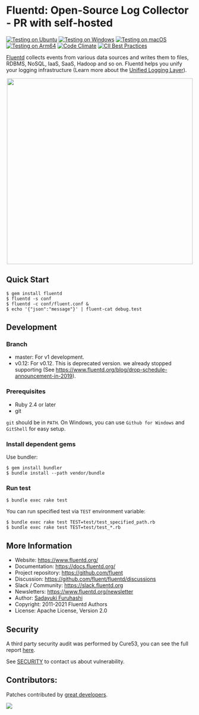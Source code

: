 Fluentd: Open-Source Log Collector - PR with self-hosted
===================================

[![Testing on Ubuntu](https://github.com/fluent/fluentd/actions/workflows/linux-test.yaml/badge.svg?branch=master)](https://github.com/fluent/fluentd/actions/workflows/linux-test.yaml)
[![Testing on Windows](https://github.com/fluent/fluentd/actions/workflows/windows-test.yaml/badge.svg?branch=master)](https://github.com/fluent/fluentd/actions/workflows/windows-test.yaml)
[![Testing on macOS](https://github.com/fluent/fluentd/actions/workflows/macos-test.yaml/badge.svg?branch=master)](https://github.com/fluent/fluentd/actions/workflows/macos-test.yaml)
[![Testing on Arm64](https://cloud.drone.io/api/badges/fluent/fluentd/status.svg?branch=master)](https://cloud.drone.io/fluent/fluentd)
[![Code Climate](https://codeclimate.com/github/fluent/fluentd/badges/gpa.svg)](https://codeclimate.com/github/fluent/fluentd)
[![CII Best Practices](https://bestpractices.coreinfrastructure.org/projects/1189/badge)](https://bestpractices.coreinfrastructure.org/projects/1189)

[Fluentd](https://www.fluentd.org/) collects events from various data sources and writes them to files, RDBMS, NoSQL, IaaS, SaaS, Hadoop and so on. Fluentd helps you unify your logging infrastructure (Learn more about the [Unified Logging Layer](https://www.fluentd.org/blog/unified-logging-layer)).

<p align="center">
<img src="https://www.fluentd.org/images/fluentd-architecture.png" width="500px"/>
</p>

## Quick Start

    $ gem install fluentd
    $ fluentd -s conf
    $ fluentd -c conf/fluent.conf &
    $ echo '{"json":"message"}' | fluent-cat debug.test

## Development

### Branch

- master: For v1 development.
- v0.12: For v0.12. This is deprecated version. we already stopped supporting (See https://www.fluentd.org/blog/drop-schedule-announcement-in-2019).

### Prerequisites

- Ruby 2.4 or later
- git

`git` should be in `PATH`. On Windows, you can use `Github for Windows` and `GitShell` for easy setup.

### Install dependent gems

Use bundler:

    $ gem install bundler
    $ bundle install --path vendor/bundle

### Run test

    $ bundle exec rake test

You can run specified test via `TEST` environment variable:

    $ bundle exec rake test TEST=test/test_specified_path.rb
    $ bundle exec rake test TEST=test/test_*.rb

## More Information

- Website: https://www.fluentd.org/
- Documentation: https://docs.fluentd.org/
- Project repository: https://github.com/fluent
- Discussion: https://github.com/fluent/fluentd/discussions
- Slack / Community: https://slack.fluentd.org
- Newsletters: https://www.fluentd.org/newsletter
- Author: [Sadayuki Furuhashi](https://github.com/frsyuki)
- Copyright: 2011-2021 Fluentd Authors
- License: Apache License, Version 2.0

## Security

A third party security audit was performed by Cure53, you can see the full report [here](docs/SECURITY_AUDIT.pdf).

See [SECURITY](SECURITY.md) to contact us about vulnerability.

## Contributors:

Patches contributed by [great developers](https://github.com/fluent/fluentd/contributors).

[<img src="https://ga-beacon.appspot.com/UA-24890265-6/fluent/fluentd" />](https://github.com/fluent/fluentd)
